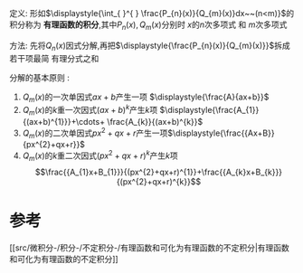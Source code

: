 

定义: 形如$\displaystyle{\int_{ }^{ } \frac{P_{n}(x)}{Q_{m}(x)}dx~~(n<m)}$的积分称为 **有理函数的积分**,其中$P_{n}(x),Q_{m}(x)$分别时 $x$的$n$次多项式 和 $m$次多项式

方法: 先将$Q_{n}(x)$因式分解,再把$\displaystyle{\frac{P_{n}(x)}{Q_{m}(x)}}$拆成若干项最简 有理分式之和

分解的基本原则 :
1. $\displaystyle{Q_{m}(x)}$的一次单因式$ax+b$产生一项 $\displaystyle{\frac{A}{ax+b}}$
2. $\displaystyle{Q_{m}(x)}$的$k$重一次因式$(ax+b)^{k}$产生$k$项 $\displaystyle{\frac{A_{1}}{(ax+b)^{1}}}+\cdots+ \frac{A_{k}}{(ax+b)^{k}}$
3. $\displaystyle{Q_{m}(x)}$的二次单因式$px^{2}+qx+r$产生一项$\displaystyle{\frac{{Ax+B}}{px^{2}+qx+r}}$
4. $\displaystyle{Q_{m}(x)}$的$k$重二次因式$(px^{2}+qx+r)^{k}$产生$k$项$$\frac{{A_{1}x+B_{1}}}{(px^{2}+qx+r)^{1}}+\frac{{A_{k}x+B_{k}}}{(px^{2}+qx+r)^{k}}$$


# 参考
[[src/微积分-/积分-/不定积分-/有理函数和可化为有理函数的不定积分|有理函数和可化为有理函数的不定积分]]
